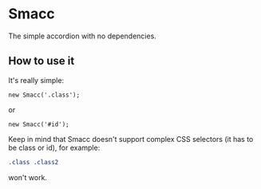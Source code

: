 # Smacc
The simple accordion with no dependencies.

## How to use it
It's really simple:
```JS
new Smacc('.class');
```
or
```JS
new Smacc('#id');
```
Keep in mind that Smacc doesn't support complex CSS selectors (it has to be class or id), for example:
```CSS
.class .class2
```
won't work.
